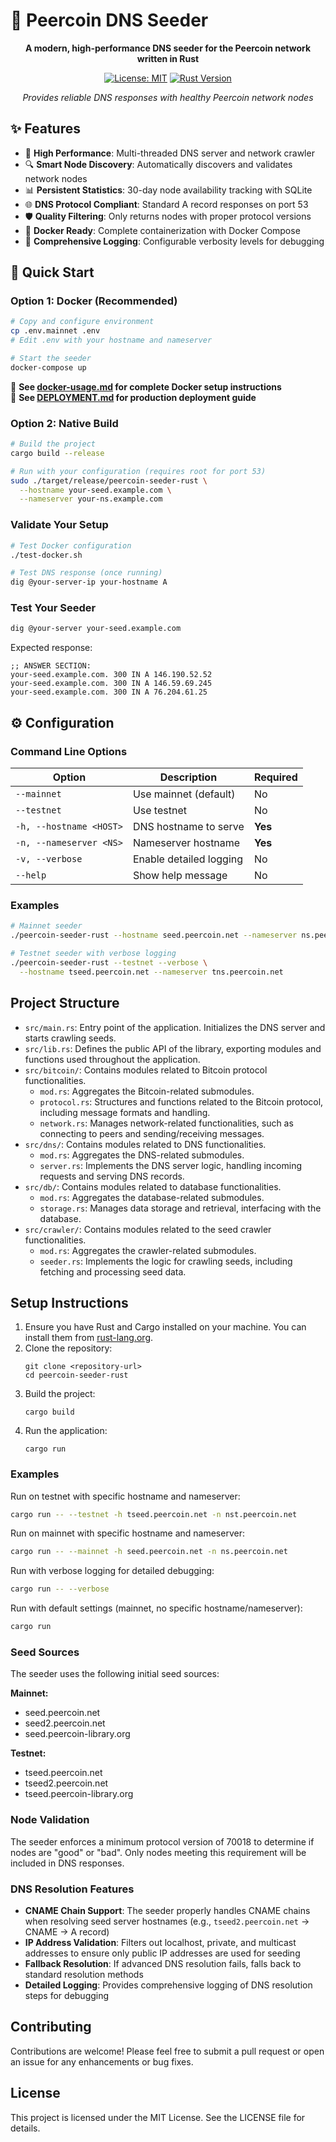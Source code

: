 # 🌱 Peercoin DNS Seeder

<div align="center">

**A modern, high-performance DNS seeder for the Peercoin network written in Rust**

[![License: MIT](https://img.shields.io/badge/License-MIT-yellow.svg)](https://opensource.org/licenses/MIT)
[![Rust Version](https://img.shields.io/badge/rust-1.70+-orange.svg)](https://www.rust-lang.org)

*Provides reliable DNS responses with healthy Peercoin network nodes*

</div>

## ✨ Features

- 🚀 **High Performance**: Multi-threaded DNS server and network crawler
- 🔍 **Smart Node Discovery**: Automatically discovers and validates network nodes
- 📊 **Persistent Statistics**: 30-day node availability tracking with SQLite
- 🌐 **DNS Protocol Compliant**: Standard A record responses on port 53
- 🛡️ **Quality Filtering**: Only returns nodes with proper protocol versions
- 🐳 **Docker Ready**: Complete containerization with Docker Compose
- 📝 **Comprehensive Logging**: Configurable verbosity levels for debugging

## 🚀 Quick Start

### Option 1: Docker (Recommended)

```bash
# Copy and configure environment
cp .env.mainnet .env
# Edit .env with your hostname and nameserver

# Start the seeder
docker-compose up
```

📖 **See [docker-usage.md](docker-usage.md) for complete Docker setup instructions**  
🚀 **See [DEPLOYMENT.md](DEPLOYMENT.md) for production deployment guide**

### Option 2: Native Build

```bash
# Build the project
cargo build --release

# Run with your configuration (requires root for port 53)
sudo ./target/release/peercoin-seeder-rust \
  --hostname your-seed.example.com \
  --nameserver your-ns.example.com
```

### Validate Your Setup

```bash
# Test Docker configuration
./test-docker.sh

# Test DNS response (once running)
dig @your-server-ip your-hostname A
```

### Test Your Seeder

```bash
dig @your-server your-seed.example.com
```

Expected response:
```
;; ANSWER SECTION:
your-seed.example.com. 300 IN A 146.190.52.52
your-seed.example.com. 300 IN A 146.59.69.245  
your-seed.example.com. 300 IN A 76.204.61.25
```

## ⚙️ Configuration

### Command Line Options

| Option | Description | Required |
|--------|-------------|----------|
| `--mainnet` | Use mainnet (default) | No |
| `--testnet` | Use testnet | No |
| `-h, --hostname <HOST>` | DNS hostname to serve | **Yes** |
| `-n, --nameserver <NS>` | Nameserver hostname | **Yes** |
| `-v, --verbose` | Enable detailed logging | No |
| `--help` | Show help message | No |

### Examples

```bash
# Mainnet seeder
./peercoin-seeder-rust --hostname seed.peercoin.net --nameserver ns.peercoin.net

# Testnet seeder with verbose logging
./peercoin-seeder-rust --testnet --verbose \
  --hostname tseed.peercoin.net --nameserver tns.peercoin.net
```

## Project Structure

- `src/main.rs`: Entry point of the application. Initializes the DNS server and starts crawling seeds.
- `src/lib.rs`: Defines the public API of the library, exporting modules and functions used throughout the application.
- `src/bitcoin/`: Contains modules related to Bitcoin protocol functionalities.
  - `mod.rs`: Aggregates the Bitcoin-related submodules.
  - `protocol.rs`: Structures and functions related to the Bitcoin protocol, including message formats and handling.
  - `network.rs`: Manages network-related functionalities, such as connecting to peers and sending/receiving messages.
- `src/dns/`: Contains modules related to DNS functionalities.
  - `mod.rs`: Aggregates the DNS-related submodules.
  - `server.rs`: Implements the DNS server logic, handling incoming requests and serving DNS records.
- `src/db/`: Contains modules related to database functionalities.
  - `mod.rs`: Aggregates the database-related submodules.
  - `storage.rs`: Manages data storage and retrieval, interfacing with the database.
- `src/crawler/`: Contains modules related to the seed crawler functionalities.
  - `mod.rs`: Aggregates the crawler-related submodules.
  - `seeder.rs`: Implements the logic for crawling seeds, including fetching and processing seed data.

## Setup Instructions

1. Ensure you have Rust and Cargo installed on your machine. You can install them from [rust-lang.org](https://www.rust-lang.org/).
2. Clone the repository:
   ```
   git clone <repository-url>
   cd peercoin-seeder-rust
   ```
3. Build the project:
   ```
   cargo build
   ```
4. Run the application:
   ```
   cargo run
   ```

### Examples

Run on testnet with specific hostname and nameserver:
```bash
cargo run -- --testnet -h tseed.peercoin.net -n nst.peercoin.net
```

Run on mainnet with specific hostname and nameserver:
```bash
cargo run -- --mainnet -h seed.peercoin.net -n ns.peercoin.net
```

Run with verbose logging for detailed debugging:
```bash
cargo run -- --verbose
```

Run with default settings (mainnet, no specific hostname/nameserver):
```bash
cargo run
```

### Seed Sources

The seeder uses the following initial seed sources:

**Mainnet:**
- seed.peercoin.net
- seed2.peercoin.net
- seed.peercoin-library.org

**Testnet:**
- tseed.peercoin.net
- tseed2.peercoin.net
- tseed.peercoin-library.org

### Node Validation

The seeder enforces a minimum protocol version of 70018 to determine if nodes are "good" or "bad". Only nodes meeting this requirement will be included in DNS responses.

### DNS Resolution Features

- **CNAME Chain Support**: The seeder properly handles CNAME chains when resolving seed server hostnames (e.g., `tseed2.peercoin.net` → CNAME → A record)
- **IP Address Validation**: Filters out localhost, private, and multicast addresses to ensure only public IP addresses are used for seeding
- **Fallback Resolution**: If advanced DNS resolution fails, falls back to standard resolution methods
- **Detailed Logging**: Provides comprehensive logging of DNS resolution steps for debugging

## Contributing

Contributions are welcome! Please feel free to submit a pull request or open an issue for any enhancements or bug fixes.

## License

This project is licensed under the MIT License. See the LICENSE file for details.